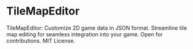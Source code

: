 # TileMapEditor
TileMapEditor: Customize 2D game data in JSON format. Streamline tile map editing for seamless integration into your game. Open for contributions. MIT License.
